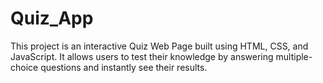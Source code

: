 # Quiz_App
This project is an interactive Quiz Web Page built using HTML, CSS, and JavaScript. It allows users to test their knowledge by answering multiple-choice questions and instantly see their results.
